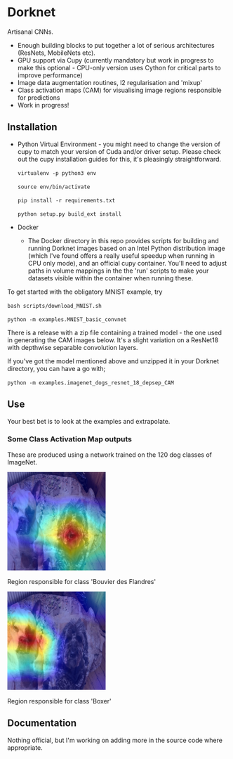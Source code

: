 # Dorknet

Artisanal CNNs. 

* Enough building blocks to put together a lot of serious architectures (ResNets, MobileNets etc). 
* GPU support via Cupy (currently mandatory but work in progress to make this optional - CPU-only version uses Cython for critical parts to improve performance)
* Image data augmentation routines, l2 regularisation and 'mixup'
* Class activation maps (CAM) for visualising image regions responsible for predictions
* Work in progress!

## Installation
 
* Python Virtual Environment - you might need to change the version of cupy to match your version of Cuda and/or driver setup. Please check out the cupy installation guides for this, it's pleasingly straightforward.

  `virtualenv -p python3 env`

  `source env/bin/activate`

  `pip install -r requirements.txt`

  `python setup.py build_ext install`

* Docker
   * The Docker directory in this repo provides scripts for building and running Dorknet images based on an Intel Python distribution image (which I've found offers a really useful speedup when running in CPU only mode), and an official cupy container. You'll need to adjust paths in volume mappings in the the 'run' scripts to make your datasets visible within the container when running these.

To get started with the obligatory MNIST example, try

   `bash scripts/download_MNIST.sh`
   
   `python -m examples.MNIST_basic_convnet`

There is a release with a zip file containing a trained model - the one used in generating the CAM images below. It's a slight variation on a ResNet18 with depthwise separable convolution layers.

If you've got the model mentioned above and unzipped it in your Dorknet directory, you can have a go with;

   `python -m examples.imagenet_dogs_resnet_18_depsep_CAM`

## Use

Your best bet is to look at the examples and extrapolate.

### Some Class Activation Map outputs

These are produced using a network trained on the 120 dog classes of ImageNet.

![alt text](./CAM_images/0_Bouvier_des_Flandres.png "CAM visualisation")

Region responsible for class 'Bouvier des Flandres'

![alt text](./CAM_images/2_boxer.png "CAM visualisation")

Region responsible for class 'Boxer'

## Documentation 

Nothing official, but I'm working on adding more in the source code where appropriate.